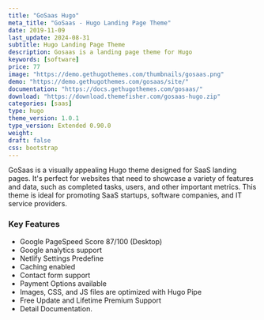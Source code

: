 ```yaml
---
title: "GoSaas Hugo"
meta_title: "GoSaas - Hugo Landing Page Theme"
date: 2019-11-09
last_update: 2024-08-31
subtitle: Hugo Landing Page Theme
description: Gosaas is a landing page theme for Hugo
keywords: [software]
price: 77
image: "https://demo.gethugothemes.com/thumbnails/gosaas.png"
demo: "https://demo.gethugothemes.com/gosaas/site/"
documentation: "https://docs.gethugothemes.com/gosaas/"
download: "https://download.themefisher.com/gosaas-hugo.zip"
categories: [saas]
type: hugo
theme_version: 1.0.1
type_version: Extended 0.90.0
weight:
draft: false
css: bootstrap
---
```


GoSaas is a visually appealing Hugo theme designed for SaaS landing pages. It's perfect for websites that need to showcase a variety of features and data, such as completed tasks, users, and other important metrics. This theme is ideal for promoting SaaS startups, software companies, and IT service providers.

### Key Features

- Google PageSpeed Score 87/100 (Desktop)
- Google analytics support
- Netlify Settings Predefine
- Caching enabled
- Contact form support
- Payment Options available
- Images, CSS, and JS files are optimized with Hugo Pipe
- Free Update and Lifetime Premium Support
- Detail Documentation.

